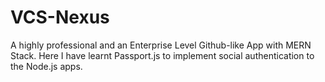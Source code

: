# VCS-Nexus
A highly professional and an Enterprise Level Github-like App with MERN Stack. Here I have learnt Passport.js to implement social authentication to the Node.js apps.
